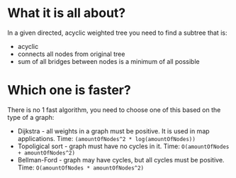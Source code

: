 # What it is all about?

In a given directed, acyclic weighted tree you need to find a subtree that is:

- acyclic
- connects all nodes from original tree
- sum of all bridges between nodes is a minimum of all possible

# Which one is faster?

There is no 1 fast algorithm, you need to choose one of this based on the type of a graph:

- Dijkstra - all weights in a graph must be positive. It is used in map applications. Time: `(amountOfNodes^2 * log(amountOfNodes))`
- Topoligical sort - graph must have no cycles in it. Time: `O(amountOfNodes + amountOfNodes^2)`
- Bellman-Ford - graph may have cycles, but all cycles must be positive. Time: `O(amountOfNodes * amountOfNodes^2)`